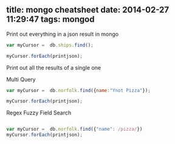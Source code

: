 title: mongo cheatsheet
date: 2014-02-27 11:29:47
tags: mongod
---


Print out everything in a json result in mongo
```javascript
var myCursor =  db.ships.find();

myCursor.forEach(printjson);
```

Print out all the results of a single one

Multi Query
```javascript
var myCursor =  db.norfolk.find({name:"Ynot Pizza"});

myCursor.forEach(printjson);
```

Regex Fuzzy Field Search
```javascript

var myCursor =  db.norfolk.find({"name": /pizza/})
myCursor.forEach(printjson);
```
